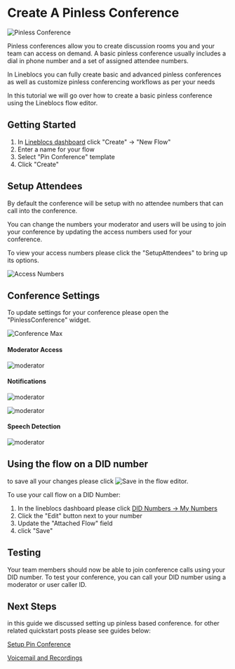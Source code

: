 # Create A Pinless Conference

![Pinless Conference](/img/frontend/docs/pinless-conference/main.png)

Pinless conferences allow you to create discussion rooms you and your team can access on demand.
A basic pinless conference usually includes a dial in phone number and a set of assigned attendee numbers.

In Lineblocs you can fully create basic and advanced pinless conferences as well as customize pinless conferencing workflows as per your needs

In this tutorial we will go over how to create a basic pinless conference using the Lineblocs flow editor.

## Getting Started

1. In [Lineblocs dashboard](https://app.lineblocs.com/#/dashboard) click "Create" -> "New Flow"
2. Enter a name for your flow
3. Select "Pin Conference" template
4. Click "Create"

## Setup Attendees

By default the conference will be setup with no attendee numbers that can call into the conference.

You can change the numbers your moderator and users will be using to join your conference by updating the access numbers used for your conference.

To view your access numbers please click the "SetupAttendees" to bring up its options.

![Access Numbers](/img/frontend/docs/pinless-conference/access-numbers.png)

## Conference Settings

To update settings for your conference please open the "PinlessConference" widget.

![Conference Max](/img/frontend/docs/pinned-conference/conference-max.png)

#### Moderator Access
![moderator](/img/frontend/docs/pinned-conference/moderator.png)

#### Notifications
![moderator](/img/frontend/docs/pinned-conference/beep-1.png)

![moderator](/img/frontend/docs/pinned-conference/beep-2.png)

#### Speech Detection

![moderator](/img/frontend/docs/pinned-conference/speech.png)

## Using the flow on a DID number

to save all your changes please click ![Save](/img/frontend/docs/shared/save.png) in the flow editor.

To use your call flow on a DID Number:

1. In the lineblocs dashboard please click [DID Numbers -> My Numbers](https://app.lineblocs.com/#/dashboard/dids/my-numbers)
2. Click the "Edit" button next to your number
3. Update the "Attached Flow" field
4. click "Save"

## Testing

Your team members should now be able to join conference calls using your DID number. To test your conference, you can call your DID number using a moderator or user caller ID.

## Next Steps

in this guide we discussed setting up pinless based conference. for other related quickstart posts please see guides below:

[Setup Pin Conference](http://lineblocs.com/resources/quickstarts/pin-conference)

[Voicemail and Recordings](https://lineblocs.com/resources/quickstarts/recordings-and-voicemail)